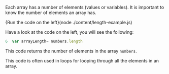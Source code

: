 Each array has a number of elements (values or variables). It is important to know the number of elements an array has.

{Run the code on the left}(node ./content/length-example.js)

Have a look at the code on the left, you will see the following:

```javascript
6  var arrayLength= numbers.length
```

This code returns the number of elements in the array `numbers`. 

This code is often used in loops for looping through all the elements in an array.
